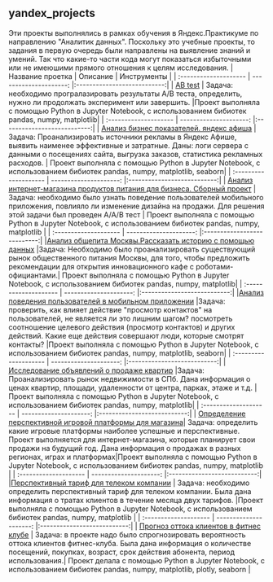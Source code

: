## yandex_projects
Эти проекты выполнялись в рамках обучения в Яндекс.Практикуме по направлению "Аналитик данных". 
Поскольку это учебные проекты, то задания в первую очередь были направлены на выявление знаний и умений. Так что какие-то части кода могут показаться избыточными или не имеюшими прямого отношения к целям исследования.
| Название проетка               | Описание           | Инструменты                     |
| :-------------------- | ---------------------: |:---------------------------:|
| [AB test](https://github.com/GayaneTen/yandex_projects/tree/main/AB%20test) | Задача: необходимо програлазировать результаты A/B теста, определить, нужно ли продолжать эксперимент или завершить.  |Проект выполняла с помощью Python в Jupyter Notebook, с использованием бибиотек pandas, numpy, matplotlib|
| :-------------------- | ---------------------: |:---------------------------:|
| [Анализ бизнес показателей. яндекс афиша](https://github.com/GayaneTen/yandex_projects/tree/main/Анализ%20бизнес%20показателей.%20Яндекс%20Афиша)  |  Задача: Проанализировать источники рекламы в Яндекс Афише, выявить наименее эффективные и затратные. Даны: логи сервера с данными о посещениях сайта, выгрузка заказов, статистика рекламных расходов. | Проект выполняла с помощью Python в Jupyter Notebook, с использованием бибиотек pandas, numpy, matplotlib, seaborn|
| :-------------------- | ---------------------: |:---------------------------:|
|  [Анализ интернет-магазина продуктов питания для бизнеса. Сборный проект](https://github.com/GayaneTen/yandex_projects/tree/main/Анализ%20интернет-магазина%20продуктов%20питания%20для%20бизнеса.%20Сборный%20проект) |Задача: необходимо было узнать поведение пользователей мобильного приложения, повлияло ли изменение дизайна на продажи. Для решения этой задачи был проведен A/A/B тест | Проект выполняла с помощью Python в Jupyter Notebook, с использованием бибиотек pandas, numpy, matplotlib |
| :-------------------- | ---------------------: |:---------------------------:|
|[Анализ общепита Москвы.Рассказать историю с помощью данных](https://github.com/GayaneTen/yandex_projects/tree/main/Анализ%20общепита%20Москвы.Рассказать%20историю%20с%20помощью%20данных) |Задача: Необходимо было проанализировать существующий рынок общественного питания Москвы, для того, чтобы предложить рекомендации для открытия инновационного кафе с роботами-официантами.| Проект выполняла с помощью Python в Jupyter Notebook, с использованием бибиотек pandas, numpy, matplotlib|
| :-------------------- | ---------------------: |:---------------------------:|
|[Анализ поведения пользователей в мобильном приложении](https://github.com/GayaneTen/yandex_projects/blob/main/Анализ%20поведения%20пользователей%20в%20мобильном%20приложении) |Задача: проверить, как влияет действие "просмотр контактов" на пользователей, не является ли это лишним шагом? посмотреть соотношение целевого действия (просмотр контактов) и других действий. Какие еще действия совершают люди, которые смотрят контакты?  |Проект выполняла с помощью Python в Jupyter Notebook, с использованием бибиотек pandas, numpy, matplotlib, seaborn|
| :-------------------- | ---------------------: |:---------------------------:|
|  [Исследование объявлений о продаже квартир](https://github.com/GayaneTen/yandex_projects/tree/main/Исследование%20объявлений%20о%20продаже%20квартир) |Задача: Проанализировать рынок недвижимости в СПб. Дана информация о ценах квартир, площади, удаленности от центра, парках, этаже и т.д. | Проект выполняла с помощью Python в Jupyter Notebook, с использованием бибиотек pandas, numpy, matplotlib|
| :-------------------- | ---------------------: |:---------------------------:|
|  [Определение перспективной игровой платформы для магазина](https://github.com/GayaneTen/yandex_projects/tree/main/Определение%20перспективной%20игровой%20платформы%20для%20магазина)| Задача: определить какие игровые платформы наиболее успешные и перспективные. Проект выполняется для интернет-магазина, которые планирует свои продажи на будущий год. Дана информация о продажах в разных регионах, играх и платформах|Проект выполняла с помощью Python в Jupyter Notebook, с использованием бибиотек pandas, numpy, matplotlib |
| :-------------------- | ---------------------: |:---------------------------:|
|[Перспективный тариф для телеком компании](https://github.com/GayaneTen/yandex_projects/tree/main/Перспективный%20тариф%20для%20телеком%20компании) | Задача: необходимо определить перспективный тариф для телеком компании. Была дана информация о тратах клиентов в течение месяца двух тарифов.  |Проект выполняла с помощью Python в Jupyter Notebook, с использованием бибиотек pandas, numpy, matplotlib |
| :-------------------- | ---------------------: |:---------------------------:|
|  [Прогноз оттока клиентов в фитнес клубе](https://github.com/GayaneTen/yandex_projects/tree/main/Прогноз%20оттока%20клиентов%20в%20фитнес%20клубе) | Задача: в проекте надо было спрогнозировать вероятность оттока клиентов фитнес-клуба. Была дана информация о количестве посещений, покупках, возраст, срок действия абонента, период использования.| Проект делала с помощью Python в Jupyter Notebook,  с использованием бибиотек pandas, numpy, matplotlib, plotly, seaborn |


